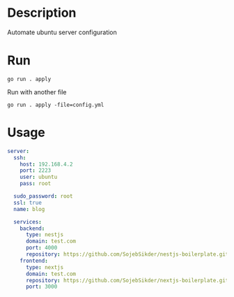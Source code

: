 # Description

Automate ubuntu server configuration

# Run

```
go run . apply
```

Run with another file

```
go run . apply -file=config.yml
```

# Usage

```yml
server:
  ssh:
    host: 192.168.4.2
    port: 2223
    user: ubuntu
    pass: root

  sudo_password: root
  ssl: true
  name: blog

  services:
    backend:
      type: nestjs
      domain: test.com
      port: 4000
      repository: https://github.com/SojebSikder/nestjs-boilerplate.git
    frontend:
      type: nextjs
      domain: test.com
      repository: https://github.com/SojebSikder/nextjs-boilerplate.git
      port: 3000
```
